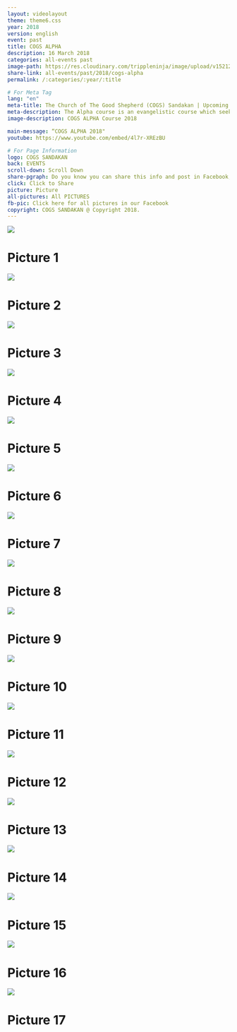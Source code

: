 ```yaml
---
layout: videolayout
theme: theme6.css
year: 2018
version: english
event: past
title: COGS ALPHA
description: 16 March 2018
categories: all-events past
image-path: https://res.cloudinary.com/trippleninja/image/upload/v1521254688/ALPHA/alpha19.jpg
share-link: all-events/past/2018/cogs-alpha
permalink: /:categories/:year/:title

# For Meta Tag
lang: "en"
meta-title: The Church of The Good Shepherd (COGS) Sandakan | Upcoming Event - COGS ALPHA COURSE 2018
meta-description: The Alpha course is an evangelistic course which seeks to introduce the basics of the Christian faith through a series of talks and discussions. It is described by its organisers as an opportunity to explore the meaning of life.
image-description: COGS ALPHA Course 2018

main-message: “COGS ALPHA 2018"
youtube: https://www.youtube.com/embed/4l7r-XREzBU

# For Page Information
logo: COGS SANDAKAN
back: EVENTS
scroll-down: Scroll Down
share-pgraph: Do you know you can share this info and post in Facebook, Twitter, GooglePlus and even Whatsapp group? Just click below button and choose the right social media to share!
click: Click to Share
picture: Picture
all-pictures: All PICTURES
fb-pic: Click here for all pictures in our Facebook
copyright: COGS SANDAKAN @ Copyright 2018.
---
```

<div class="slide active"><img src="http://res.cloudinary.com/trippleninja/image/upload/v1527308872/ALPHA/LastAlpha.jpg">
    <div class="pic-container">
        <h1 class="slide-heading">
            Picture 1
        </h1>
    </div>
</div>
<div class="slide pic2"><img src="http://res.cloudinary.com/trippleninja/image/upload/v1527308862/ALPHA/LastAlpha2.jpg">
    <div class="pic-container">
        <h1 class="slide-heading">
            Picture 2
        </h1>
    </div>
</div>
<div class="slide pic3"><img src="http://res.cloudinary.com/trippleninja/image/upload/v1527308862/ALPHA/LastAlpha3.jpg">
    <div class="pic-container">
        <h1 class="slide-heading">
            Picture 3
        </h1>
    </div>
</div>
<div class="slide pic4"><img src="http://res.cloudinary.com/trippleninja/image/upload/v1527308895/ALPHA/LastAlpha4.jpg">
    <div class="pic-container">
        <h1 class="slide-heading">
            Picture 4
        </h1>
    </div>
</div>
<div class="slide pic5"><img src="http://res.cloudinary.com/trippleninja/image/upload/v1527308874/ALPHA/LastAlpha5.jpg">
    <div class="pic-container">
        <h1 class="slide-heading">
            Picture 5
        </h1>
    </div>
</div>
<div class="slide pic6"><img src="http://res.cloudinary.com/trippleninja/image/upload/v1527308866/ALPHA/LastAlpha6.jpg">
    <div class="pic-container">
        <h1 class="slide-heading">
            Picture 6
        </h1>
    </div>
</div>
<div class="slide pic7"><img src="http://res.cloudinary.com/trippleninja/image/upload/v1527308882/ALPHA/LastAlpha7.jpg">
    <div class="pic-container">
        <h1 class="slide-heading">
            Picture 7
        </h1>
    </div>
</div>
<div class="slide pic8"><img src="http://res.cloudinary.com/trippleninja/image/upload/v1527308898/ALPHA/LastAlpha8.jpg">
    <div class="pic-container">
        <h1 class="slide-heading">
            Picture 8
        </h1>
    </div>
</div>
<div class="slide pic9"><img src="http://res.cloudinary.com/trippleninja/image/upload/v1527308885/ALPHA/LastAlpha9.jpg">
    <div class="pic-container">
        <h1 class="slide-heading">
            Picture 9
        </h1>
    </div>
</div>
<div class="slide pic10"><img src="http://res.cloudinary.com/trippleninja/image/upload/v1527308891/ALPHA/LastAlpha10.jpg">
    <div class="pic-container">
        <h1 class="slide-heading">
            Picture 10
        </h1>
    </div>
</div>
<div class="slide pic11"><img src="http://res.cloudinary.com/trippleninja/image/upload/v1527308898/ALPHA/LastAlpha11.jpg">
    <div class="pic-container">
        <h1 class="slide-heading">
            Picture 11
        </h1>
    </div>
</div>
<div class="slide pic12"><img src="http://res.cloudinary.com/trippleninja/image/upload/v1527308896/ALPHA/LastApha12.jpg">
    <div class="pic-container">
        <h1 class="slide-heading">
            Picture 12
        </h1>
    </div>
</div>
<div class="slide pic13"><img src="http://res.cloudinary.com/trippleninja/image/upload/v1527308905/ALPHA/LastApha13.jpg">
    <div class="pic-container">
        <h1 class="slide-heading">
            Picture 13
        </h1>
    </div>
</div>
<div class="slide pic14"><img src="http://res.cloudinary.com/trippleninja/image/upload/v1527308905/ALPHA/LastApha14.jpg">
    <div class="pic-container">
        <h1 class="slide-heading">
            Picture 14
        </h1>
    </div>
</div>
<div class="slide pic15"><img src="http://res.cloudinary.com/trippleninja/image/upload/v1527308908/ALPHA/LastApha15.jpg">
    <div class="pic-container">
        <h1 class="slide-heading">
            Picture 15
        </h1>
    </div>
</div>
<div class="slide pic16"><img src="http://res.cloudinary.com/trippleninja/image/upload/v1527308910/ALPHA/LastApha16.jpg">
    <div class="pic-container">
        <h1 class="slide-heading">
            Picture 16
        </h1>
    </div>
</div>
<div class="slide pic17"><img src="http://res.cloudinary.com/trippleninja/image/upload/v1527308913/ALPHA/LastApha17.jpg">
    <div class="pic-container">
        <h1 class="slide-heading">
            Picture 17
        </h1>
    </div>
</div>
